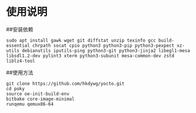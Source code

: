 # 使用说明

##安装依赖


	sudo apt install gawk wget git diffstat unzip texinfo gcc build-essential chrpath socat cpio python3 python3-pip python3-pexpect xz-utils debianutils iputils-ping python3-git python3-jinja2 libegl1-mesa libsdl1.2-dev pylint3 xterm python3-subunit mesa-common-dev zstd liblz4-tool

##使用方法

	git clone https://github.com/hkdywg/yocto.git
	cd poky
	source oe-init-build-env
	bitbake core-image-minimal
	runqemu qemux86-64
